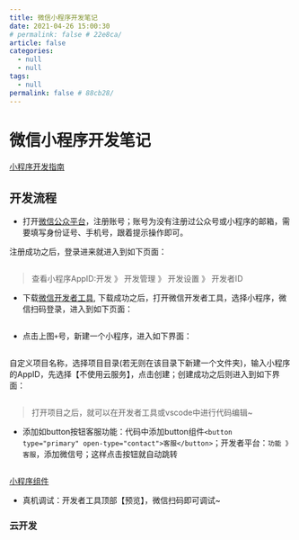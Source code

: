 ```yaml
---
title: 微信小程序开发笔记
date: 2021-04-26 15:00:30
# permalink: false # 22e8ca/
article: false
categories: 
  - null
  - null
tags: 
  - null
permalink: false # 88cb28/
---
```



# 微信小程序开发笔记

[小程序开发指南](https://developers.weixin.qq.com/miniprogram/dev/framework/)


## 开发流程


- 打开[微信公众平台](https://mp.weixin.qq.com/)，注册账号；账号为没有注册过公众号或小程序的邮箱，需要填写身份证号、手机号，跟着提示操作即可。

注册成功之后，登录进来就进入到如下页面：

<img class="zoom-custom-imgs" :src="$withBase('/images/mobile/mini001.png')" width="auto"/>

> 查看小程序AppID:开发 》 开发管理 》  开发设置 》 开发者ID



- 下载[微信开发者工具](https://developers.weixin.qq.com/miniprogram/dev/devtools/download.html), 下载成功之后，打开微信开发者工具，选择小程序，微信扫码登录，进入到如下页面：

<img class="zoom-custom-imgs" :src="$withBase('/images/mobile/mini002.png')" width="auto"/>


- 点击上图`+`号，新建一个小程序，进入如下界面：

<img class="zoom-custom-imgs" :src="$withBase('/images/mobile/mini003.png')" width="auto"/>

自定义项目名称，选择项目目录(若无则在该目录下新建一个文件夹)，输入小程序的AppID，先选择【不使用云服务】，点击创建；创建成功之后则进入到如下界面：

<img class="zoom-custom-imgs" :src="$withBase('/images/mobile/mini004.png')" width="auto"/>

> 打开项目之后，就可以在开发者工具或vscode中进行代码编辑~


- 添加如button按钮客服功能：代码中添加button组件`<button type="primary" open-type="contact">客服</button>`；开发者平台：`功能 》 客服`，添加微信号；这样点击按钮就自动跳转

<img class="zoom-custom-imgs" :src="$withBase('/images/mobile/mini005.png')" width="auto"/>


[小程序组件](https://developers.weixin.qq.com/miniprogram/dev/component/)


- 真机调试：开发者工具顶部【预览】，微信扫码即可调试~




### 云开发

